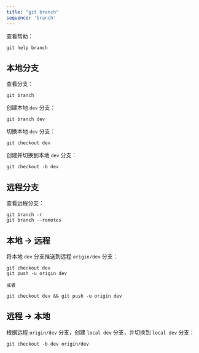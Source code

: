 ```yaml
---
title: "git branch"
sequence: 'branch'
---
```


查看帮助：

```text
git help branch
```

## 本地分支

查看分支：

```text
git branch
```

创建本地 `dev` 分支：

```text
git branch dev
```

切换本地 `dev` 分支：

```text
git checkout dev
```

创建并切换到本地 `dev` 分支：

```text
git checkout -b dev
```

## 远程分支

查看远程分支：

```text
git branch -r
git branch --remotes
```

## 本地 -> 远程

将本地 `dev` 分支推送到远程 `origin/dev` 分支：

```text
git checkout dev
git push -u origin dev

或者

git checkout dev && git push -u origin dev
```

## 远程 -> 本地

根据远程 `origin/dev` 分支，创建 `local dev` 分支，并切换到 `local dev` 分支：

```text
git checkout -b dev origin/dev
```
